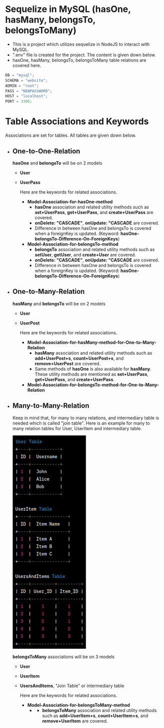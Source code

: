# Sequelize in MySQL (hasOne, hasMany, belongsTo, belongsToMany)

- This is a project which utilizes sequelize in NodeJS to interact with MySQL.
- ".env" file is created for the project. The content is given down below.
- hasOne, hasMany, belongsTo, belongsToMany table relations are covered here.

```javascript
DB = "mysql";
SCHEMA = "website";
ADMIN = "root";
PASS = "NEWPASSWORD";
HOST = "localhost";
PORT = 3306;
```

# Table Associations and Keywords

Associations are set for tables. All tables are given down below.

- ## One-to-One-Relation <br>

    **hasOne** and **belongsTo** will be on 2 models 
    - **User** 
    - **UserPass**

        Here are the keywords for related associations.
        - **Model-Association-for-hasOne-method**
            - **hasOne** association and related utility methods such as **set+UserPass**, **get+UserPass**, and  **create+UserPass** are covered.
            - **onDelete: "CASCADE"**, **onUpdate: "CASCADE** are covered.
            - Difference in between hasOne and belongsTo is covered when a foreignKey is updated. (Keyword: **hasOne-belongsTo-Difference-On-ForeignKeys**)
        - **Model-Association-for-belongsTo-method**
            - **belongsTo** association and related utility methods such as **setUser**, **getUser**, and **create+User** are covered.
            - **onDelete: "CASCADE"**, **onUpdate: "CASCADE** are covered.
            - Difference in between hasOne and belongsTo is covered when a foreignKey is updated. (Keyword: **hasOne-belongsTo-Difference-On-ForeignKeys**)

- ## One-to-Many-Relation <br>

    **hasMany** and **belongsTo** will be on 2 models 
    - **User** 
    - **UserPost**

        Here are the keywords for related associations.
        - **Model-Association-for-hasMany-method-for-One-to-Many-Relation**
            - **hasMany** association and related utility methods such as **add+UserPost+s**, **count+UserPost+s**, and **remove+UserPost** are covered.
            - Same methods of **hasOne** is also available for **hasMany**. These utility methods are mentioned as **set+UserPass**, **get+UserPass**, and  **create+UserPass**.
        - **Model-Association-for-belongsTo-method-for-One-to-Many-Relation**


- ## Many-to-Many-Relation <br>
    Keep in mind that, for many to many relations, and intermediary table is needed which is called "join table". Here is an example for many to many relation tables for User, UserItem and intermediary table.

    ![ManyToManyImage](./readme-pictures/manyToMany.png)

    **belongsToMany** associations will be on 3 models
    - **User** 
    - **UserItem**
    - **UsersAndItems**, "Join Table" or intermediary table

        Here are the keywords for related associations.
        - **Model-Association-for-belongsToMany-method**
            - - **belongsToMany** association and related utility methods such as **add+UserItem+s**, **count+UserItem+s**, and **remove+UserItem** are covered.

    